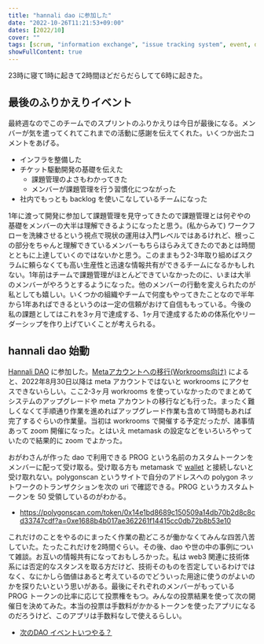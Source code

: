 ```yaml
---
title: "hannali dao に参加した"
date: "2022-10-26T11:21:53+09:00"
dates: [2022/10]
cover: ""
tags: [scrum, "information exchange", "issue tracking system", event, dao]
showFullContent: true
---
```


23時に寝て1時に起きて2時間ほどだらだらしてて6時に起きた。

## 最後のふりかえりイベント

最終週なのでこのチームでのスプリントのふりかえりは今日が最後になる。メンバーが気を遣ってくれてこれまでの活動に感謝を伝えてくれた。いくつか出たコメントをあげる。

* インフラを整備した
* チケット駆動開発の基礎を伝えた
  * 課題管理のよさもわかってきた
  * メンバーが課題管理を行う習慣化につながった
* 社内でもっとも backlog を使いこなしているチームになった

1年に渡って開発に参加して課題管理を見守ってきたので課題管理とは何ぞやの基礎をメンバーの大半は理解できるようになったと思う。(私からみて) ワークフローを洗練させるという視点で現状の運用は入門レベルではあるけれど、根っこの部分をちゃんと理解できているメンバーもちらほらみえてきたのであとは時間とともに上達していくのではないかと思う。このままもう2-3年取り組めばスクラムに頼らなくても高い生産性と迅速な情報共有ができるチームになるかもしれない。1年前はチームで課題管理がほとんどできていなかったのに、いまは大半のメンバーがやろうとするようになった。他のメンバーの行動を変えられたのが私としても嬉しい。いくつかの組織やチームで何度もやってきたことなので半年から1年あればできるというのは一定の信頼がおけて自信ももっている。今後の私の課題としてはこれを3ヶ月で達成する、1ヶ月で達成するための体系化やリーダーシップを作り上げていくことが考えられる。

## hannali dao 始動

[Hannali DAO](https://hannari-python.connpass.com/event/262428/) に参加した。[Metaアカウントへの移行(Workrooms向け)](https://www.meta.com/ja-jp/help/quest/articles/horizon/getting-started-in-horizon-workrooms/migrate-to-meta-account-workrooms/) によると、2022年8月30日以降は meta アカウントではないと workrooms にアクセスできないらしい。ここ2-3ヶ月 workrooms を使っていなかったのでまとめてシステムのアップグレードや meta アカウントの移行なども行った。まったく難しくなくて手順通り作業を進めればアップグレード作業も含めて1時間もあれば完了するぐらいの作業量。当初は workrooms で開催する予定だったが、諸事情あって zoom 開催になった。とはいえ metamask の設定などをいろいろやっていたので結果的に zoom でよかった。

おがわさんが作った dao で利用できる PROG という名前のカスタムトークンをメンバーに配って受け取る。受け取る方も metamask で [wallet](https://wallet.polygon.technology/) と接続しないと受け取れない。polygonscan というサイトで自分のアドレスへの polygon ネットワークのトランザクションを次の uri で確認できる。PROG というカスタムトークンを 50 受領しているのがわかる。

* https://polygonscan.com/token/0x14e1bd8689c150509a14db70b2d8c8cd33747cdf?a=0xe1688b4b017ae362261f14415cc0db72b8b53e10

これだけのことをやるのにまったく作業の勘どころが働かなくてみんな四苦八苦していた。たったこれだけを2時間ぐらい。その後、dao や世の中の事例について雑談。お互いの情報共有になっておもしろかった。私は web3 関連に技術体系には否定的なスタンスを取る方だけど、技術そのものを否定しているわけではなく、なにかしら価値はあると考えているのでどういった用途に使うのがよいのかを探りたいという思いがある。最後にそれぞれのメンバーがもっている PROG トークンの比率に応じて投票権をもつ。みんなの投票結果を使って次の開催日を決めてみた。本当の投票は手数料がかかるトークンを使ったアプリになるのだろうけど、このアプリは手数料なしで使えるらしい。

* [次のDAO イベントいつやる？](https://snapshot.org/#/hannalidao.eth/proposal/0x2a0d62d602edc7b34e230e6cab4c63f0965e10b972aa78bc02ab6aa67e877dd8)
